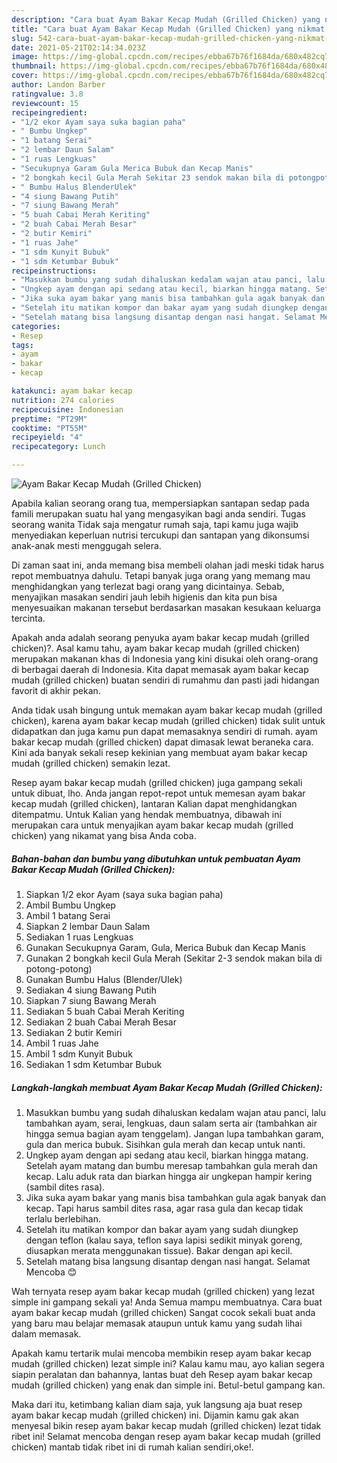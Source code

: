 ```yaml
---
description: "Cara buat Ayam Bakar Kecap Mudah (Grilled Chicken) yang nikmat dan Mudah Dibuat"
title: "Cara buat Ayam Bakar Kecap Mudah (Grilled Chicken) yang nikmat dan Mudah Dibuat"
slug: 542-cara-buat-ayam-bakar-kecap-mudah-grilled-chicken-yang-nikmat-dan-mudah-dibuat
date: 2021-05-21T02:14:34.023Z
image: https://img-global.cpcdn.com/recipes/ebba67b76f1684da/680x482cq70/ayam-bakar-kecap-mudah-grilled-chicken-foto-resep-utama.jpg
thumbnail: https://img-global.cpcdn.com/recipes/ebba67b76f1684da/680x482cq70/ayam-bakar-kecap-mudah-grilled-chicken-foto-resep-utama.jpg
cover: https://img-global.cpcdn.com/recipes/ebba67b76f1684da/680x482cq70/ayam-bakar-kecap-mudah-grilled-chicken-foto-resep-utama.jpg
author: Landon Barber
ratingvalue: 3.8
reviewcount: 15
recipeingredient:
- "1/2 ekor Ayam saya suka bagian paha"
- " Bumbu Ungkep"
- "1 batang Serai"
- "2 lembar Daun Salam"
- "1 ruas Lengkuas"
- "Secukupnya Garam Gula Merica Bubuk dan Kecap Manis"
- "2 bongkah kecil Gula Merah Sekitar 23 sendok makan bila di potongpotong"
- " Bumbu Halus BlenderUlek"
- "4 siung Bawang Putih"
- "7 siung Bawang Merah"
- "5 buah Cabai Merah Keriting"
- "2 buah Cabai Merah Besar"
- "2 butir Kemiri"
- "1 ruas Jahe"
- "1 sdm Kunyit Bubuk"
- "1 sdm Ketumbar Bubuk"
recipeinstructions:
- "Masukkan bumbu yang sudah dihaluskan kedalam wajan atau panci, lalu tambahkan ayam, serai, lengkuas, daun salam serta air (tambahkan air hingga semua bagian ayam tenggelam). Jangan lupa tambahkan garam, gula dan merica bubuk. Sisihkan gula merah dan kecap untuk nanti."
- "Ungkep ayam dengan api sedang atau kecil, biarkan hingga matang. Setelah ayam matang dan bumbu meresap tambahkan gula merah dan kecap. Lalu aduk rata dan biarkan hingga air ungkepan hampir kering (sambil dites rasa)."
- "Jika suka ayam bakar yang manis bisa tambahkan gula agak banyak dan kecap. Tapi harus sambil dites rasa, agar rasa gula dan kecap tidak terlalu berlebihan."
- "Setelah itu matikan kompor dan bakar ayam yang sudah diungkep dengan teflon (kalau saya, teflon saya lapisi sedikit minyak goreng, diusapkan merata menggunakan tissue). Bakar dengan api kecil."
- "Setelah matang bisa langsung disantap dengan nasi hangat. Selamat Mencoba 😊"
categories:
- Resep
tags:
- ayam
- bakar
- kecap

katakunci: ayam bakar kecap 
nutrition: 274 calories
recipecuisine: Indonesian
preptime: "PT29M"
cooktime: "PT55M"
recipeyield: "4"
recipecategory: Lunch

---
```



![Ayam Bakar Kecap Mudah (Grilled Chicken)](https://img-global.cpcdn.com/recipes/ebba67b76f1684da/680x482cq70/ayam-bakar-kecap-mudah-grilled-chicken-foto-resep-utama.jpg)

Apabila kalian seorang orang tua, mempersiapkan santapan sedap pada famili merupakan suatu hal yang mengasyikan bagi anda sendiri. Tugas seorang  wanita Tidak saja mengatur rumah saja, tapi kamu juga wajib menyediakan keperluan nutrisi tercukupi dan santapan yang dikonsumsi anak-anak mesti menggugah selera.

Di zaman  saat ini, anda memang bisa membeli olahan jadi meski tidak harus repot membuatnya dahulu. Tetapi banyak juga orang yang memang mau menghidangkan yang terlezat bagi orang yang dicintainya. Sebab, menyajikan masakan sendiri jauh lebih higienis dan kita pun bisa menyesuaikan makanan tersebut berdasarkan masakan kesukaan keluarga tercinta. 



Apakah anda adalah seorang penyuka ayam bakar kecap mudah (grilled chicken)?. Asal kamu tahu, ayam bakar kecap mudah (grilled chicken) merupakan makanan khas di Indonesia yang kini disukai oleh orang-orang di berbagai daerah di Indonesia. Kita dapat memasak ayam bakar kecap mudah (grilled chicken) buatan sendiri di rumahmu dan pasti jadi hidangan favorit di akhir pekan.

Anda tidak usah bingung untuk memakan ayam bakar kecap mudah (grilled chicken), karena ayam bakar kecap mudah (grilled chicken) tidak sulit untuk didapatkan dan juga kamu pun dapat memasaknya sendiri di rumah. ayam bakar kecap mudah (grilled chicken) dapat dimasak lewat beraneka cara. Kini ada banyak sekali resep kekinian yang membuat ayam bakar kecap mudah (grilled chicken) semakin lezat.

Resep ayam bakar kecap mudah (grilled chicken) juga gampang sekali untuk dibuat, lho. Anda jangan repot-repot untuk memesan ayam bakar kecap mudah (grilled chicken), lantaran Kalian dapat menghidangkan ditempatmu. Untuk Kalian yang hendak membuatnya, dibawah ini merupakan cara untuk menyajikan ayam bakar kecap mudah (grilled chicken) yang nikamat yang bisa Anda coba.

<!--inarticleads1-->

##### Bahan-bahan dan bumbu yang dibutuhkan untuk pembuatan Ayam Bakar Kecap Mudah (Grilled Chicken):

1. Siapkan 1/2 ekor Ayam (saya suka bagian paha)
1. Ambil  Bumbu Ungkep
1. Ambil 1 batang Serai
1. Siapkan 2 lembar Daun Salam
1. Sediakan 1 ruas Lengkuas
1. Gunakan Secukupnya Garam, Gula, Merica Bubuk dan Kecap Manis
1. Gunakan 2 bongkah kecil Gula Merah (Sekitar 2-3 sendok makan bila di potong-potong)
1. Gunakan  Bumbu Halus (Blender/Ulek)
1. Sediakan 4 siung Bawang Putih
1. Siapkan 7 siung Bawang Merah
1. Sediakan 5 buah Cabai Merah Keriting
1. Sediakan 2 buah Cabai Merah Besar
1. Sediakan 2 butir Kemiri
1. Ambil 1 ruas Jahe
1. Ambil 1 sdm Kunyit Bubuk
1. Sediakan 1 sdm Ketumbar Bubuk




<!--inarticleads2-->

##### Langkah-langkah membuat Ayam Bakar Kecap Mudah (Grilled Chicken):

1. Masukkan bumbu yang sudah dihaluskan kedalam wajan atau panci, lalu tambahkan ayam, serai, lengkuas, daun salam serta air (tambahkan air hingga semua bagian ayam tenggelam). Jangan lupa tambahkan garam, gula dan merica bubuk. Sisihkan gula merah dan kecap untuk nanti.
1. Ungkep ayam dengan api sedang atau kecil, biarkan hingga matang. Setelah ayam matang dan bumbu meresap tambahkan gula merah dan kecap. Lalu aduk rata dan biarkan hingga air ungkepan hampir kering (sambil dites rasa).
1. Jika suka ayam bakar yang manis bisa tambahkan gula agak banyak dan kecap. Tapi harus sambil dites rasa, agar rasa gula dan kecap tidak terlalu berlebihan.
1. Setelah itu matikan kompor dan bakar ayam yang sudah diungkep dengan teflon (kalau saya, teflon saya lapisi sedikit minyak goreng, diusapkan merata menggunakan tissue). Bakar dengan api kecil.
1. Setelah matang bisa langsung disantap dengan nasi hangat. Selamat Mencoba 😊




Wah ternyata resep ayam bakar kecap mudah (grilled chicken) yang lezat simple ini gampang sekali ya! Anda Semua mampu membuatnya. Cara buat ayam bakar kecap mudah (grilled chicken) Sangat cocok sekali buat anda yang baru mau belajar memasak ataupun untuk kamu yang sudah lihai dalam memasak.

Apakah kamu tertarik mulai mencoba membikin resep ayam bakar kecap mudah (grilled chicken) lezat simple ini? Kalau kamu mau, ayo kalian segera siapin peralatan dan bahannya, lantas buat deh Resep ayam bakar kecap mudah (grilled chicken) yang enak dan simple ini. Betul-betul gampang kan. 

Maka dari itu, ketimbang kalian diam saja, yuk langsung aja buat resep ayam bakar kecap mudah (grilled chicken) ini. Dijamin kamu gak akan menyesal bikin resep ayam bakar kecap mudah (grilled chicken) lezat tidak ribet ini! Selamat mencoba dengan resep ayam bakar kecap mudah (grilled chicken) mantab tidak ribet ini di rumah kalian sendiri,oke!.

